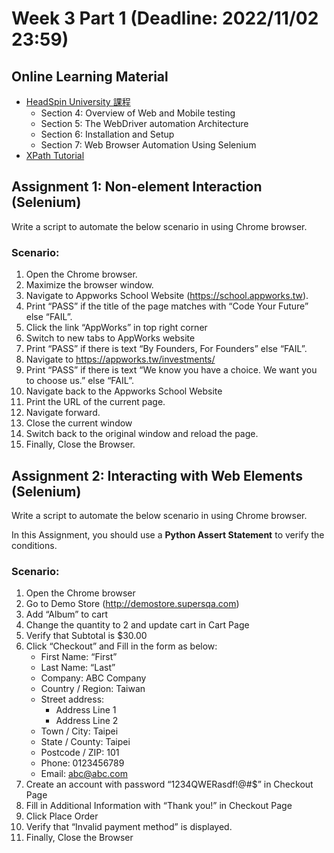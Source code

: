 # Week 3 Part 1 (Deadline: 2022/11/02 23:59)

## Online Learning Material
* [HeadSpin University 課程](https://ui.headspin.io/university/learn/appium-selenium-fundamentals-2020/units)
  * Section 4: Overview of Web and Mobile testing
  * Section 5: The WebDriver automation Architecture 
  * Section 6: Installation and Setup
  * Section 7: Web Browser Automation Using Selenium
* [XPath Tutorial](https://www.w3schools.com/xml/xpath_intro.asp)

## Assignment 1:  Non-element Interaction (Selenium)

Write a script to automate the below scenario in using Chrome browser.
 
### Scenario:
1. Open the Chrome browser.
2. Maximize the browser window.
3. Navigate to Appworks School Website (https://school.appworks.tw).
4. Print “PASS” if the title of the page matches with “Code Your Future” else “FAIL”.
5. Click the link “AppWorks” in top right corner
6. Switch to new tabs to AppWorks website
7. Print “PASS” if there is text “By Founders, For Founders” else “FAIL”.
8. Navigate to https://appworks.tw/investments/
9. Print “PASS” if there is text “We know you have a choice. We want you to choose us.” else “FAIL”.
10. Navigate back to the Appworks School Website
11. Print the URL of the current page.
12. Navigate forward.
13. Close the current window
14. Switch back to the original window and reload the page.
15. Finally, Close the Browser.

## Assignment 2: Interacting with Web Elements (Selenium)
Write a script to automate the below scenario in using Chrome browser.

In this Assignment, you should use a **Python Assert Statement** to verify the conditions.
 
### Scenario:
1. Open the Chrome browser
2. Go to Demo Store (http://demostore.supersqa.com)
3. Add “Album” to cart
4. Change the quantity to 2 and update cart in Cart Page
5. Verify that Subtotal is $30.00
6. Click “Checkout” and Fill in the form as below:
   * First Name: “First”
   * Last Name: “Last” 
   * Company: ABC Company 
   * Country / Region: Taiwan 
   * Street address:
     * Address Line 1 
     * Address Line 2
   * Town / City: Taipei
   * State / County: Taipei 
   * Postcode / ZIP: 101 
   * Phone: 0123456789 
   * Email: abc@abc.com
7. Create an account with password “1234QWERasdf!@#$” in Checkout Page
8. Fill in Additional Information with “Thank you!” in Checkout Page
9. Click Place Order
10. Verify that “Invalid payment method” is displayed.
11. Finally, Close the Browser
